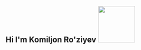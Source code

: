 ## Hi I'm Komiljon Ro'ziyev  <img src="https://media4.giphy.com/media/v1.Y2lkPTc5MGI3NjExaXdmeHhnamJsMW5zZTZzcTZkMDI4ZG11czVoazk3Z2Q3end0ZzVsbCZlcD12MV9pbnRlcm5hbF9naWZfYnlfaWQmY3Q9cw/SwZBtqe4yvEWP7q07X/giphy.webp" width='100px'>

